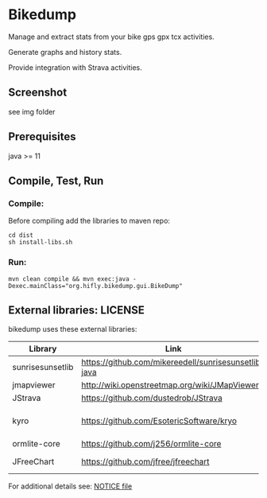 # Bikedump

Manage and extract stats from your bike gps gpx tcx activities.

Generate graphs and history stats.

Provide integration with Strava activities.

## Screenshot

see img folder

## Prerequisites

java >= 11

## Compile, Test, Run

### Compile: ###

Before compiling add the libraries to maven repo:

```
cd dist
sh install-libs.sh
```

### Run: ###

```
mvn clean compile && mvn exec:java -Dexec.mainClass="org.hifly.bikedump.gui.BikeDump"
```

## External libraries: LICENSE

bikedump uses these external libraries:

| Library          | Link | License
|------------------|------|-------|
| sunrisesunsetlib |https://github.com/mikereedell/sunrisesunsetlib-java|Apache 2.0
| jmapviewer       |http://wiki.openstreetmap.org/wiki/JMapViewer|GPL
| JStrava          |https://github.com/dustedrob/JStrava|MIT
| kyro             |https://github.com/EsotericSoftware/kryo|BSD-3-Clause
| ormlite-core |https://github.com/j256/ormlite-core|ISC
| JFreeChart |https://github.com/jfree/jfreechart|LGPL-2.1


For additional details see:
[NOTICE file](LICENSE/NOTICE.md)

